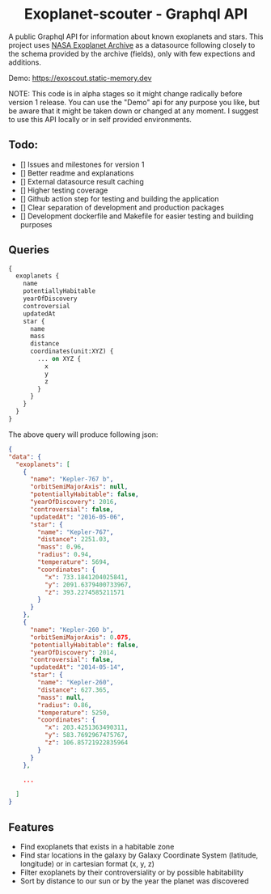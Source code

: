 <h1 align="center">Exoplanet-scouter - Graphql API</h1>

A public Graphql API for information about known exoplanets and stars.
This project uses [NASA Exoplanet Archive](https://exoplanetarchive.ipac.caltech.edu/)
as a datasource following closely to the schema provided by the archive (fields), only with few expections and additions.

Demo: https://exoscout.static-memory.dev

NOTE:
This code is in alpha stages so it might change radically before version 1 release.
You can use the "Demo" api for any purpose you like, but be aware that it might be taken down or changed at any moment.
I suggest to use this API locally or in self provided environments.

## Todo:
- [] Issues and milestones for version 1
- [] Better readme and explanations
- [] External datasource result caching
- [] Higher testing coverage
- [] Github action step for testing and building the application
- [] Clear separation of development and production packages
- [] Development dockerfile and Makefile for easier testing and building purposes

## Queries

```graphql
{
  exoplanets {
    name
    potentiallyHabitable
    yearOfDiscovery
    controversial
    updatedAt
    star {
      name
      mass
      distance
      coordinates(unit:XYZ) {
        ... on XYZ {
          x
          y
          z
        }
      }
    }
  }
}
```

The above query will produce following json:
```json
{
"data": {
  "exoplanets": [
    {
      "name": "Kepler-767 b",
      "orbitSemiMajorAxis": null,
      "potentiallyHabitable": false,
      "yearOfDiscovery": 2016,
      "controversial": false,
      "updatedAt": "2016-05-06",
      "star": {
        "name": "Kepler-767",
        "distance": 2251.03,
        "mass": 0.96,
        "radius": 0.94,
        "temperature": 5694,
        "coordinates": {
          "x": 733.1841204025841,
          "y": 2091.6379400733967,
          "z": 393.2274585211571
        }
      }
    },
    {
      "name": "Kepler-260 b",
      "orbitSemiMajorAxis": 0.075,
      "potentiallyHabitable": false,
      "yearOfDiscovery": 2014,
      "controversial": false,
      "updatedAt": "2014-05-14",
      "star": {
        "name": "Kepler-260",
        "distance": 627.365,
        "mass": null,
        "radius": 0.86,
        "temperature": 5250,
        "coordinates": {
          "x": 203.4251363490311,
          "y": 583.7692967475767,
          "z": 106.85721922835964
        }
      }
    },

    ...

  ]
}
```

## Features
* Find exoplanets that exists in a habitable zone
* Find star locations in the galaxy by Galaxy Coordinate System (latitude, longitude) or in cartesian format (x, y, z)
* Filter exoplanets by their controversiality or by possible habitability
* Sort by distance to our sun or by the year the planet was discovered
